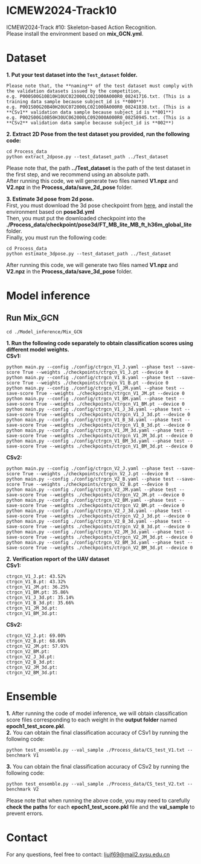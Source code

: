 # ICMEW2024-Track10
ICMEW2024-Track #10: Skeleton-based Action Recognition. <br />
Please install the environment based on **mix_GCN.yml**. <br />
# Dataset
**1. Put your test dataset into the ```Test_dataset``` folder.**
```
Please note that, the **naming** of the test dataset must comply with the validation datasets issued by the competition,
e.g. P000S00G10B10H10UC022000LC021000A000R0_08241716.txt. (This is a training data sample because subject_id is **000**)
e.g. P001S00G20B40H20UC072000LC021000A000R0_08241838.txt. (This is a **CSv1** validation data sample because subject_id is **001**)
e.g. P002S00G10B50H30UC062000LC092000A000R0_08250945.txt. (This is a **CSv2** validation data sample because subject_id is **002**)
```
**2. Extract 2D Pose from the test dataset you provided, run the following code:**
```
cd Process_data
python extract_2dpose.py --test_dataset_path ../Test_dataset
```
Please note that, the path **../Test_dataset** is the path of the test dataset in the first step, and we recommend using an absolute path. <br />
After running this code, we will generate two files named **V1.npz** and **V2.npz** in the **Process_data/save_2d_pose** folder.

**3. Estimate 3d pose from 2d pose.** <br />
First, you must download the 3d pose checkpoint from [here](https://drive.google.com/file/d/1citX7YlwaM3VYBYOzidXSLHb4lJ6VlXL/view?usp=sharing), and install the environment based on **pose3d.yml** <br />
Then, you must put the downloaded checkpoint into the **./Process_data/checkpoint/pose3d/FT_MB_lite_MB_ft_h36m_global_lite** folder. <br />
Finally, you must run the following code:
```
cd Process_data
python estimate_3dpose.py --test_dataset_path ../Test_dataset
```
After running this code, we will generate two files named **V1.npz** and **V2.npz** in the **Process_data/save_3d_pose** folder.

# Model inference
## Run Mix_GCN
```
cd ./Model_inference/Mix_GCN
```
**1. Run the following code separately to obtain classification scores using different model weights.** <br />
**CSv1:**
```
python main.py --config ./config/ctrgcn_V1_J.yaml --phase test --save-score True --weights ./checkpoints/ctrgcn_V1_J.pt --device 0
python main.py --config ./config/ctrgcn_V1_B.yaml --phase test --save-score True --weights ./checkpoints/ctrgcn_V1_B.pt --device 0
python main.py --config ./config/ctrgcn_V1_JM.yaml --phase test --save-score True --weights ./checkpoints/ctrgcn_V1_JM.pt --device 0
python main.py --config ./config/ctrgcn_V1_BM.yaml --phase test --save-score True --weights ./checkpoints/ctrgcn_V1_BM.pt --device 0
python main.py --config ./config/ctrgcn_V1_J_3d.yaml --phase test --save-score True --weights ./checkpoints/ctrgcn_V1_J_3d.pt --device 0
python main.py --config ./config/ctrgcn_V1_B_3d.yaml --phase test --save-score True --weights ./checkpoints/ctrgcn_V1_B_3d.pt --device 0
python main.py --config ./config/ctrgcn_V1_JM_3d.yaml --phase test --save-score True --weights ./checkpoints/ctrgcn_V1_JM_3d.pt --device 0
python main.py --config ./config/ctrgcn_V1_BM_3d.yaml --phase test --save-score True --weights ./checkpoints/ctrgcn_V1_BM_3d.pt --device 0
```
**CSv2:**
```
python main.py --config ./config/ctrgcn_V2_J.yaml --phase test --save-score True --weights ./checkpoints/ctrgcn_V2_J.pt --device 0
python main.py --config ./config/ctrgcn_V2_B.yaml --phase test --save-score True --weights ./checkpoints/ctrgcn_V2_B.pt --device 0
python main.py --config ./config/ctrgcn_V2_JM.yaml --phase test --save-score True --weights ./checkpoints/ctrgcn_V2_JM.pt --device 0
python main.py --config ./config/ctrgcn_V2_BM.yaml --phase test --save-score True --weights ./checkpoints/ctrgcn_V2_BM.pt --device 0
python main.py --config ./config/ctrgcn_V2_J_3d.yaml --phase test --save-score True --weights ./checkpoints/ctrgcn_V2_J_3d.pt --device 0
python main.py --config ./config/ctrgcn_V2_B_3d.yaml --phase test --save-score True --weights ./checkpoints/ctrgcn_V2_B_3d.pt --device 0
python main.py --config ./config/ctrgcn_V2_JM_3d.yaml --phase test --save-score True --weights ./checkpoints/ctrgcn_V2_JM_3d.pt --device 0
python main.py --config ./config/ctrgcn_V2_BM_3d.yaml --phase test --save-score True --weights ./checkpoints/ctrgcn_V2_BM_3d.pt --device 0
```
**2. Verification report of the UAV dataset** <br />
**CSv1:**
```
ctrgcn_V1_J.pt: 43.52%
ctrgcn_V1_B.pt: 43.32%
ctrgcn_V1_JM.pt: 36.25%
ctrgcn_V1_BM.pt: 35.86%
ctrgcn_V1_J_3d.pt: 35.14%
ctrgcn_V1_B_3d.pt: 35.66%
ctrgcn_V1_JM_3d.pt:
ctrgcn_V1_BM_3d.pt:
```
**CSv2:**
```
ctrgcn_V2_J.pt: 69.00%
ctrgcn_V2_B.pt: 68.68%
ctrgcn_V2_JM.pt: 57.93%
ctrgcn_V2_BM.pt: 
ctrgcn_V2_J_3d.pt: 
ctrgcn_V2_B_3d.pt: 
ctrgcn_V2_JM_3d.pt:
ctrgcn_V2_BM_3d.pt:
```
# Ensemble
**1.** After running the code of model inference, we will obtain classification score files corresponding to each weight in the **output folder** named **epoch1_test_score.pkl**. <br />
**2.** You can obtain the final classification accuracy of CSv1 by running the following code:
```
python test_ensemble.py --val_sample ./Process_data/CS_test_V1.txt --benchmark V1
```
**3.** You can obtain the final classification accuracy of CSv2 by running the following code:
```
python test_ensemble.py --val_sample ./Process_data/CS_test_V2.txt --benchmark V2
```
Please note that when running the above code, you may need to carefully **check the paths** for each **epoch1_test_score.pkl** file and the **val_sample** to prevent errors.
# Contact
For any questions, feel free to contact: liujf69@mail2.sysu.edu.cn
